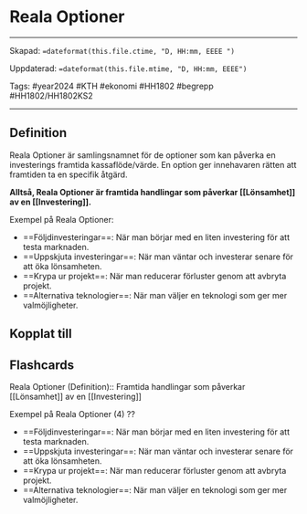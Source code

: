 # Reala Optioner

---

Skapad: `=dateformat(this.file.ctime, "D, HH:mm, EEEE ")`

Uppdaterad: `=dateformat(this.file.mtime, "D, HH:mm, EEEE")`

Tags: #year2024 #KTH #ekonomi #HH1802 #begrepp #HH1802/HH1802KS2

---

## Definition

Reala Optioner är samlingsnamnet för de optioner som kan påverka en investerings framtida kassaflöde/värde. En option ger innehavaren rätten att framtiden ta en specifik åtgärd.

**Alltså, Reala Optioner är framtida handlingar som påverkar [[Lönsamhet]] av en [[Investering]].**

Exempel på Reala Optioner:

- ==Följdinvesteringar==: När man börjar med en liten investering för att testa marknaden.
- ==Uppskjuta investeringar==: När man väntar och investerar senare för att öka lönsamheten.
- ==Krypa ur projekt==: När man reducerar förluster genom att avbryta projekt.
- ==Alternativa teknologier==: När man väljer en teknologi som ger mer valmöjligheter.

## Kopplat till

## Flashcards

Reala Optioner (Definition):: Framtida handlingar som påverkar [[Lönsamhet]] av en [[Investering]]
<!--SR:!2024-04-14,8,250!2024-04-21,15,290-->

Exempel på Reala Optioner (4)
??
- ==Följdinvesteringar==: När man börjar med en liten investering för att testa marknaden.
- ==Uppskjuta investeringar==: När man väntar och investerar senare för att öka lönsamheten.
- ==Krypa ur projekt==: När man reducerar förluster genom att avbryta projekt.
- ==Alternativa teknologier==: När man väljer en teknologi som ger mer valmöjligheter.
<!--SR:!2024-04-14,8,250!2024-04-18,12,270-->

